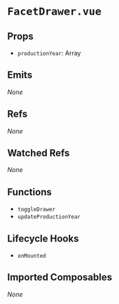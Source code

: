 # `FacetDrawer.vue`

## Props

- `productionYear`: Array

## Emits

_None_

## Refs

_None_

## Watched Refs

_None_

## Functions

- `toggleDrawer`
- `updateProductionYear`

## Lifecycle Hooks

- `onMounted`

## Imported Composables

_None_
